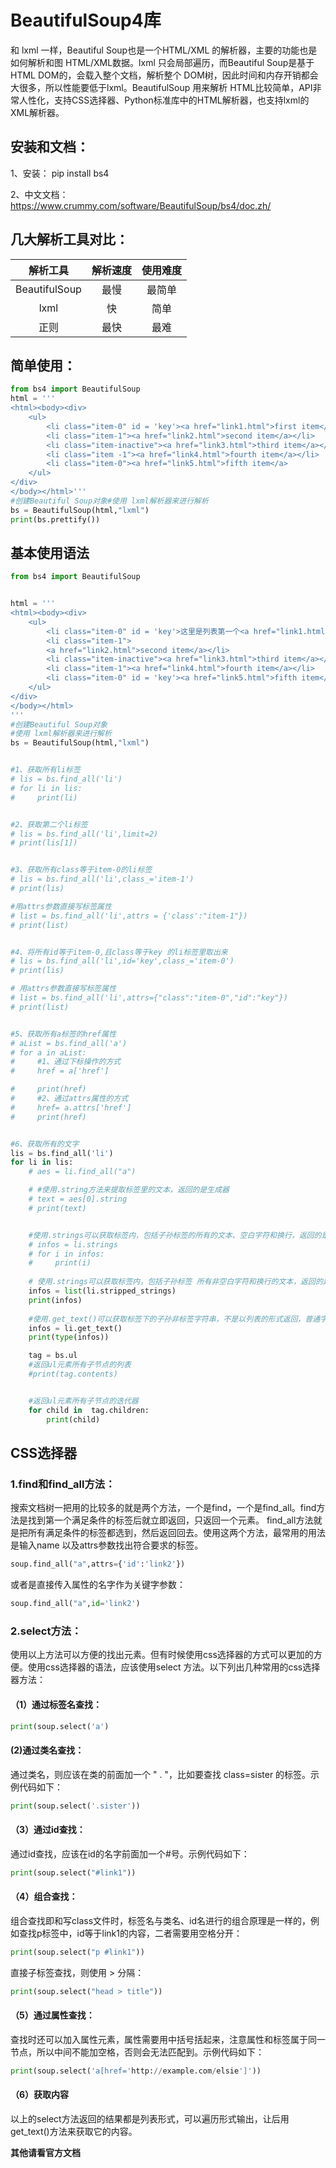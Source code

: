 # BeautifulSoup4库

和 lxml 一样，Beautiful Soup也是一个HTML/XML 的解析器，主要的功能也是如何解析和图 HTML/XML数据。lxml 只会局部遍历，而Beautiful Soup是基于HTML DOM的，会载入整个文档，解析整个 DOM树，因此时间和内存开销都会大很多，所以性能要低于lxml。BeautifulSoup 用来解析 HTML比较简单，API非常人性化，支持CSS选择器、Python标准库中的HTML解析器，也支持lxml的XML解析器。

## **安装和文档：**
1、安装： pip install bs4 

2、中文文档：https://www.crummy.com/software/BeautifulSoup/bs4/doc.zh/

## **几大解析工具对比：**


|解析工具|解析速度|使用难度|
|:-----:|:-----:|:-----:|
|BeautifulSoup|最慢|最简单|
|lxml|快|简单|
|正则|最快|最难|

## 简单使用：


```python
from bs4 import BeautifulSoup
html = '''
<html><body><div>
    <ul>        
        <li class="item-0" id = 'key'><a href="link1.html">first item</a></li>
        <li class="item-1"><a href="link2.html">second item</a></li>
        <li class="item-inactive"><a href="link3.html">third item</a></li>
        <li class="item -1"><a href="link4.html">fourth item</a></li>
        <li class="item-0"><a href="link5.html">fifth item</a>
    </ul>
</div>
</body></html>'''
#创建Beautiful Soup对象#使用 lxml解析器来进行解析
bs = BeautifulSoup(html,"lxml")
print(bs.prettify())
```

## 基本使用语法

```python
from bs4 import BeautifulSoup


html = '''
<html><body><div>
    <ul>
        <li class="item-0" id = 'key'>这里是列表第一个<a href="link1.html">first item</a></li>
        <li class="item-1">
        <a href="link2.html">second item</a></li>
        <li class="item-inactive"><a href="link3.html">third item</a></li>
        <li class="item-1"><a href="link4.html">fourth item</a></li>
        <li class="item-0" id = 'key'><a href="link5.html">fifth item</a>
    </ul>
</div>
</body></html>
'''
#创建Beautiful Soup对象
#使用 lxml解析器来进行解析
bs = BeautifulSoup(html,"lxml")


#1、获取所有li标签
# lis = bs.find_all('li')
# for li in lis:
#     print(li)


#2、获取第二个li标签
# lis = bs.find_all('li',limit=2)
# print(lis[1])


#3、获取所有class等于item-0的li标签
# lis = bs.find_all('li',class_='item-1')
# print(lis)

#用attrs参数直接写标签属性
# list = bs.find_all('li',attrs = {'class':"item-1"})
# print(list)


#4、将所有id等于item-0,且class等于key 的li标签里取出来
# lis = bs.find_all('li',id='key',class_='item-0')
# print(lis)

# 用attrs参数直接写标签属性
# list = bs.find_all('li',attrs={"class":"item-0","id":"key"})
# print(list)


#5、获取所有a标签的href属性
# aList = bs.find_all('a')
# for a in aList:
#     #1、通过下标操作的方式
#     href = a['href']

#     print(href)
#     #2、通过attrs属性的方式
#     href= a.attrs['href']
#     print(href)


#6、获取所有的文字
lis = bs.find_all('li')
for li in lis:
    # aes = li.find_all("a")

    # #使用.string方法来提取标签里的文本，返回的是生成器
    # text = aes[0].string
    # print(text)


    #使用.strings可以获取标签内，包括子孙标签的所有的文本、空白字符和换行，返回的是生成器。
    # infos = li.strings
    # for i in infos:
    #     print(i)
    
    # 使用.strings可以获取标签内，包括子孙标签 所有非空白字符和换行的文本，返回的是生成器。
    infos = list(li.stripped_strings)
    print(infos)
    
    #使用.get_text()可以获取标签下的子孙非标签字符串，不是以列表的形式返回，普通字符串返回。
    infos = li.get_text()
    print(type(infos))

    tag = bs.ul
    #返回ul元素所有子节点的列表
    #print(tag.contents)


    #返回ul元素所有子节点的迭代器
    for child in  tag.children:
        print(child)

```


## CSS选择器

### 1.find和find_all方法：

搜索文档树一把用的比较多的就是两个方法，一个是find，一个是find_all。find方法是找到第一个满足条件的标签后就立即返回，只返回一个元素。 find_all方法就是把所有满足条件的标签都选到，然后返回回去。使用这两个方法，最常用的用法是输入name 以及attrs参数找出符合要求的标签。

```python
soup.find_all("a",attrs={'id':'link2'})
```
或者是直接传入属性的名字作为关键字参数：

```python
soup.find_all("a",id='link2')
```
### 2.select方法：

使用以上方法可以方便的找出元素。但有时候使用css选择器的方式可以更加的方便。使用css选择器的语法，应该使用select 方法。以下列出几种常用的css选择器方法：

#### （1）通过标签名查找：

```python
print(soup.select('a')
```
 ####  (2)通过类名查找：

通过类名，则应该在类的前面加一个 " . "，比如要查找 class=sister 的标签。示例代码如下：

```python
print(soup.select('.sister'))
```
#### （3）通过id查找：

通过id查找，应该在id的名字前面加一个#号。示例代码如下：

```python
print(soup.select("#link1"))
```
#### （4）组合查找：

组合查找即和写class文件时，标签名与类名、id名进行的组合原理是一样的，例如查找p标签中，id等于link1的内容，二者需要用空格分开：

```python
print(soup.select("p #link1"))
```
直接子标签查找，则使用 > 分隔：

```python
print(soup.select("head > title"))
```
#### （5）通过属性查找：

查找时还可以加入属性元素，属性需要用中括号括起来，注意属性和标签属于同一节点，所以中间不能加空格，否则会无法匹配到。示例代码如下：
```python
print(soup.select('a[href='http://example.com/elsie']'))
```
#### （6）获取内容

以上的select方法返回的结果都是列表形式，可以遍历形式输出，让后用get_text()方法来获取它的内容。


**其他请看官方文档**












